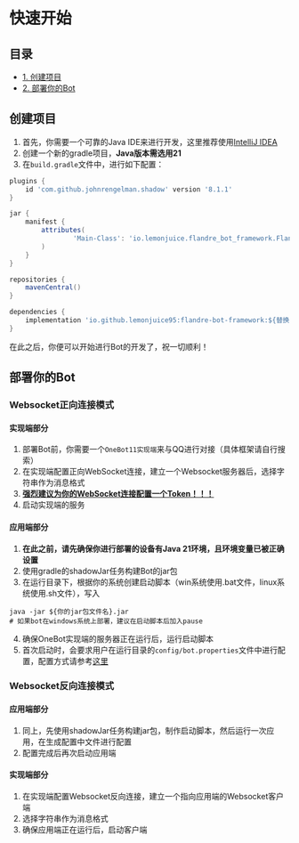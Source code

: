 # 快速开始

## 目录
- [1. 创建项目](#创建项目)
- [2. 部署你的Bot](#部署你的Bot)

## 创建项目

1. 首先，你需要一个可靠的Java IDE来进行开发，这里推荐使用[IntelliJ IDEA](https://www.jetbrains.com.cn/idea/)
2. 创建一个新的gradle项目，**Java版本需选用21**
3. 在`build.gradle`文件中，进行如下配置：
```groovy
plugins {
    id 'com.github.johnrengelman.shadow' version '8.1.1'
}

jar {
    manifest {
        attributes(
                'Main-Class': 'io.lemonjuice.flandre_bot_framework.FlandreBot'
        )
    }
}

repositories {
    mavenCentral()
}

dependencies {
    implementation 'io.github.lemonjuice95:flandre-bot-framework:${替换为具体框架版本}'
}
```

在此之后，你便可以开始进行Bot的开发了，祝一切顺利！

## 部署你的Bot

### Websocket正向连接模式

#### 实现端部分

1. 部署Bot前，你需要一个`OneBot11实现端`来与QQ进行对接（具体框架请自行搜索）
2. 在实现端配置正向WebSocket连接，建立一个Websocket服务器后，选择字符串作为消息格式
3. **<u>强烈建议为你的WebSocket连接配置一个Token！！！</u>**
4. 启动实现端的服务

#### 应用端部分

1. **在此之前，请先确保你进行部署的设备有Java 21环境，且环境变量已被正确设置**
2. 使用gradle的shadowJar任务构建Bot的jar包
3. 在运行目录下，根据你的系统创建启动脚本（win系统使用.bat文件，linux系统使用.sh文件），写入
```shell
java -jar ${你的jar包文件名}.jar
# 如果bot在windows系统上部署，建议在启动脚本后加入pause
```
4. 确保OneBot实现端的服务器正在运行后，运行启动脚本
5. 首次启动时，会要求用户在运行目录的`config/bot.properties`文件中进行配置，配置方式请参考[这里](base_config.md)

### Websocket反向连接模式

#### 应用端部分

1. 同上，先使用shadowJar任务构建jar包，制作启动脚本，然后运行一次应用，在生成配置中文件进行配置
2. 配置完成后再次启动应用端

#### 实现端部分

1. 在实现端配置Websocket反向连接，建立一个指向应用端的Websocket客户端
2. 选择字符串作为消息格式
3. 确保应用端正在运行后，启动客户端